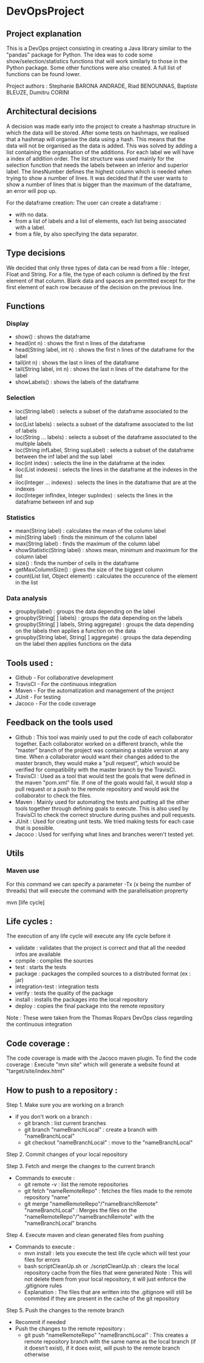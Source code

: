 # DevOpsProject

## Project explanation

This is a DevOps project consisting in creating a Java library similar to the "pandas" package for Python.
The idea was to code some show/selection/statistics functions that will work similarly to those in the Python package. Some other functions were also created.
A full list of functions can be found lower.

Project authors : Stephanie BARONA ANDRADE, Riad BENOUNNAS, Baptiste BLEUZE, Dumitru CORINI

## Architectural decisions
A decision was made early into the project to create a hashmap structure in which the data will be stored. After some tests on hashmaps, we realised that a hashmap will organise the data using a hash. This means that the data will not be organised as the data is added.
This was solved by adding a list containing the organisation of the additions. For each label we will have a index of addition order.
The list structure was used mainly for the selection function that needs the labels between an inferior and superior label.
The linesNumber defines the highest column which is needed when trying to show a number of lines. It was decided that if the user wants to show a number of lines that is bigger than the maximum of the dataframe, an error will pop up.

For the dataframe creation:
The user can create a dataframe :
* with no data.
* from a list of labels and a list of elements, each list being associated with a label.
* from a file, by also specifying the data separator.

## Type decisions
We decided that only three types of data can be read from a file : Integer, Float and String.
For a file, the type of each column is defined by the first element of that column. 
Blank data and spaces are permitted except for the first element of each row because of the decision on the previous line.

## Functions
### Display
* show()										: shows the dataframe
* head(int n) 									: shows the first n lines of the dataframe
* head(String label, int n) 					: shows the first n lines of the dataframe for the label
* tail(int n)									: shows the last n lines of the dataframe
* tail(String label, int n)						: shows the last n lines of the dataframe for the label
* showLabels()									: shows the labels of the dataframe
### Selection
* loc(String label)								: selects a subset of the dataframe associated to the label
* loc(List<String> labels)						: selects a subset of the dataframe associated to the list of labels
* loc(String ... labels)						: selects a subset of the dataframe associated to the multiple labels
* loc(String infLabel, String supLabel)			: selects a subset of the dataframe between the inf label and the sup label
* iloc(int index)								: selects the line in the dataframe at the index
* iloc(List<Integer> indexes)					: selects the lines in the dataframe at the indexes in the list
* iloc(Integer ... indexes)						: selects the lines in the dataframe that are at the indexes
* iloc(Integer infIndex, Integer supIndex)		: selects the lines in the dataframe between inf and sup
### Statistics
* mean(String label)							: calculates the mean of the column label
* min(String label)								: finds the minimum of the column label
* max(String label)								: finds the maximum of the column label
* showStatistic(String label)					: shows mean, minimum and maximum for the column label
* size()										: finds the number of cells in the dataframe
* getMaxColumnSize()							: gives the size of the biggest column
* count(List list, Object element)				: calculates the occurence of the element in the list
### Data analysis
* groupby(label)								: groups the data depending on the label
* groupby(String[ ] labels)						: groups the data depending on the labels
* groupby(String[ ] labels, String aggregate)	: groups the data depending on the labels then applies a function on the data
* groupby(String label, String[ ] aggregate)	: groups the data depending on the label then applies functions on the data

## Tools used :
* Github - For collaborative development
* TravisCI - For the continuous integration
* Maven - For the automatization and management of the project
* JUnit - For testing
* Jacoco - For the code coverage

## Feedback on the tools used
* Github :
	This tool was mainly used to put the code of each collaborator together. Each collaborator worked on a different branch, while the "master" branch of the project was containing a stable version at any time.
	When a collaborator would want their changes added to the master branch, they would make a "pull request", which would be verified for compatibility with the master branch by the TravisCI.
* TravisCI :
	Used as a tool that would test the goals that were defined in the maven "pom.xml" file. If one of the goals would fail, it would stop a pull request or a push to the remote repository and would ask the collaborator to check the files.
* Maven :
	Mainly used for automating the tests and putting all the other tools together through defining goals to execute. This is also used by TravisCI to check the correct structure during pushes and pull requests.
* JUnit :
	Used for creating unit tests. We tried making tests for each case that is possible.
* Jacoco :
	Used for verifying what lines and branches weren't tested yet.

## Utils

### Maven use
For this command we can specify a parameter -Tx (x being the number of threads) that will execute the command with the parallelisation proprerty

mvn [life cycle]

Life cycles : 
-------------
The execution of any life cycle will execute any life cycle before it

* validate : validates that the project is correct and that all the needed infos are available
* compile : compiles the sources
* test : starts the tests
* package : packages the compiled sources to a distributed format (ex : jar)
* integration-test : integration tests
* verify : tests the quality of the package
* install : installs the packages into the local repository
* deploy : copies the final package into the remote repository

Note : These were taken from the Thomas Ropars DevOps class regarding the continuous integration

Code coverage :
---------------
The code coverage is made with the Jacoco maven plugin.
To find the code coverage : Execute "mvn site" which will generate a website found at "target/site/index.html"


How to push to a repository :
-----------------------------
Step 1. Make sure you are working on a branch 
* if you don't work on a branch : 
	* git branch : list current branches
	* git branch "nameBranchLocal" : create a branch with "nameBranchLocal"
	* git checkout "nameBranchLocal" : move to the "nameBranchLocal"

Step 2. Commit changes of your local repository
		
Step 3. Fetch and merge the changes to the current branch
* Commands to execute :
	* git remote -v : list the remote repositories
	* git fetch "nameRemoteRepo" : fetches the files made to the remote repository "name"
	* git merge "nameRemoteRepo"/"nameBranchRemote" "nameBranchLocal" : Merges the files on the "nameRemoteRepo"/"nameBranchRemote" with the "nameBranchLocal" branchs
		
Step 4. Execute maven and clean generated files from pushing
* Commands to execute :
	* mvn install : lets you execute the test life cycle which will test your files for errors
	* bash scriptCleanUp.sh or ./scriptCleanUp.sh : clears the local repository cache from the files that were generated 
	Note : This will not delete them from your local repository, it will just enforce the .gitignore rules
	* Explanation : The files that are written into the .gitignore will still be commited if they are present in the cache of the git repository
				
Step 5. Push the changes to the remote branch
* Recommit if needed
* Push the changes to the remote repository : 
	* git push "nameRemoteRepo" "nameBranchLocal" : This creates a remote repository branch with the same name as the local branch (if it doesn't exist), if it does exist, will push to the remote branch otherwise
